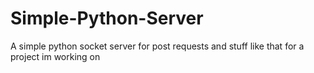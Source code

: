 # Simple-Python-Server
 A simple python socket server for post requests and stuff like that for a project im working on
